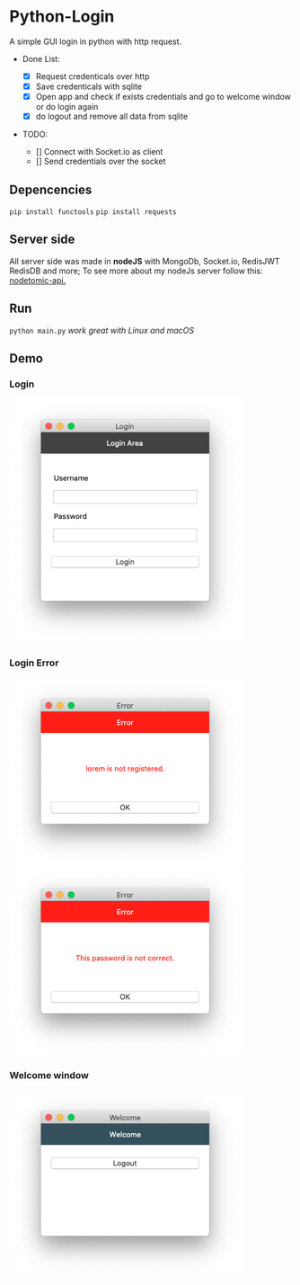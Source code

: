 # Python-Login

A simple GUI login in python with http request.

- Done List:

  - [x] Request credenticals over http
  - [x] Save credenticals with sqlite
  - [x] Open app and check if exists credentials and go to welcome window or do login again
  - [x] do logout and remove all data from sqlite

- TODO:

  - [] Connect with Socket.io as client
  - [] Send credentials over the socket

## Depencencies

`pip install functools`
`pip install requests`

## Server side

All server side was made in **nodeJS** with MongoDb, Socket.io, RedisJWT RedisDB and more;
To see more about my nodeJs server follow this: [nodetomic-api.](https://github.com/albuquerquefabio/nodetomic-api)

## Run

`python main.py`
_work great with Linux and macOS_

## Demo

### Login

![Login Screen](https://github.com/albuquerquefabio/Python-Login/blob/master/demo/01-login.png)

### Login Error

![Login error - not registered](https://github.com/albuquerquefabio/Python-Login/blob/master/demo/02-error.png)
![Login error - invalid password](https://github.com/albuquerquefabio/Python-Login/blob/master/demo/03-error.png)

### Welcome window

![Welcome](https://raw.githubusercontent.com/albuquerquefabio/Python-Login/master/demo/04-welcome.png)
